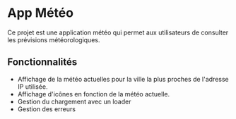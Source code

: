 # App Météo

Ce projet est une application météo qui permet aux utilisateurs de consulter les prévisions météorologiques.

## Fonctionnalités

- Affichage de la météo actuelles pour la ville la plus proches de l'adresse IP utilisée.
- Affichage d'icônes en fonction de la météo actuelle.
- Gestion du chargement avec un loader
- Gestion des erreurs
